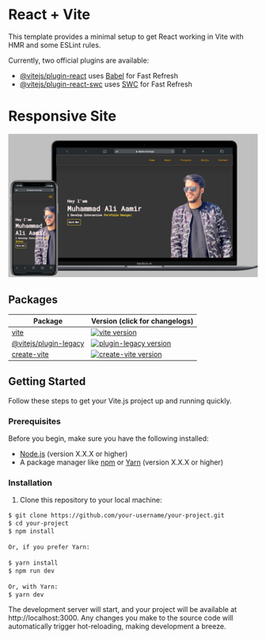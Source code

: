 # React + Vite

This template provides a minimal setup to get React working in Vite with HMR and some ESLint rules.

Currently, two official plugins are available:

- [@vitejs/plugin-react](https://github.com/vitejs/vite-plugin-react/blob/main/packages/plugin-react/README.md) uses [Babel](https://babeljs.io/) for Fast Refresh
- [@vitejs/plugin-react-swc](https://github.com/vitejs/vite-plugin-react-swc) uses [SWC](https://swc.rs/) for Fast Refresh


  
# Responsive Site 

![Layouts](readme.png)

## Packages

| Package                                         | Version (click for changelogs)                                                                                                    |
| ----------------------------------------------- | :-------------------------------------------------------------------------------------------------------------------------------- |
| [vite](packages/vite)                           | [![vite version](https://img.shields.io/npm/v/vite.svg?label=%20)](packages/vite/CHANGELOG.md)                                    |
| [@vitejs/plugin-legacy](packages/plugin-legacy) | [![plugin-legacy version](https://img.shields.io/npm/v/@vitejs/plugin-legacy.svg?label=%20)](packages/plugin-legacy/CHANGELOG.md) |
| [create-vite](packages/create-vite)             | [![create-vite version](https://img.shields.io/npm/v/create-vite.svg?label=%20)](packages/create-vite/CHANGELOG.md)               |

## Getting Started

Follow these steps to get your Vite.js project up and running quickly.

### Prerequisites

Before you begin, make sure you have the following installed:

- [Node.js](https://nodejs.org/) (version X.X.X or higher)
- A package manager like [npm](https://www.npmjs.com/) or [Yarn](https://yarnpkg.com/) (version X.X.X or higher)

### Installation

1. Clone this repository to your local machine:

 ```shell
$ git clone https://github.com/your-username/your-project.git
$ cd your-project
$ npm install

Or, if you prefer Yarn:

$ yarn install
$ npm run dev

Or, with Yarn:
$ yarn dev
```

The development server will start, and your project will be available at http://localhost:3000. Any changes you make to the source code will automatically trigger hot-reloading, making development a breeze.



